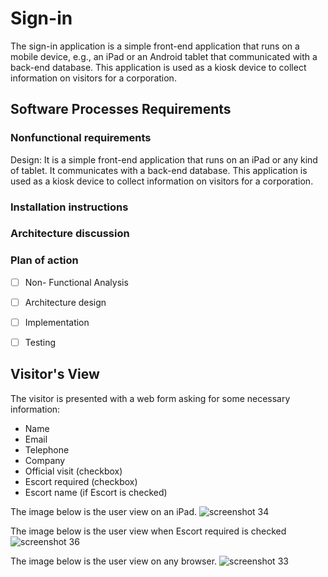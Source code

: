 # Sign-in

The sign-in application is a simple front-end application that runs on a mobile device, e.g., an iPad or an Android tablet that communicated with a back-end database. This application is used as a kiosk device to collect information on visitors for a corporation.


## Software Processes Requirements
### Nonfunctional requirements 
Design: It is a simple front-end application that runs on an iPad or any kind of tablet. It communicates with a back-end database. This application is used as a kiosk device to collect information on visitors for a corporation. 
### Installation instructions
### Architecture discussion 
### Plan of action
 - [ ] Non- Functional Analysis
 - [ ] Architecture design
 - [ ] Implementation
 - [ ] Testing
 



## Visitor's View
The visitor is presented with a web form asking for some necessary information:
* Name
* Email
* Telephone
* Company
* Official visit (checkbox)
* Escort required (checkbox)
* Escort name (if Escort is checked)

The image below is the user view on an iPad.
![screenshot 34](https://user-images.githubusercontent.com/15007021/33885312-d5def4f0-def7-11e7-95e1-a5ed2aed1395.png)

The image below is the user view when Escort required is checked
![screenshot 36](https://user-images.githubusercontent.com/15007021/33886549-ce34283e-defb-11e7-8032-9a1c0c8bf438.png)

The image below is the user view on any browser.
![screenshot 33](https://user-images.githubusercontent.com/15007021/33885167-61356d6e-def7-11e7-8f30-7f4abf8a438a.png)


